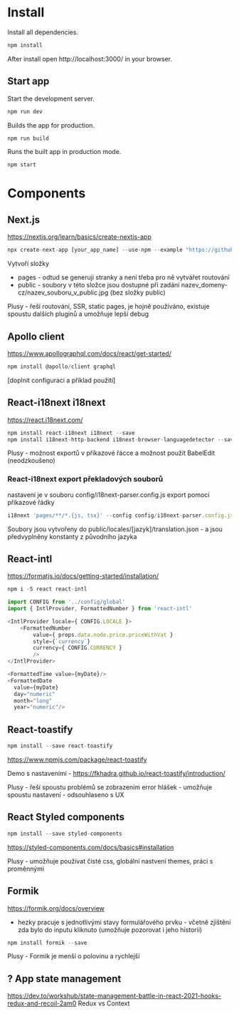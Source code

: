 # Install 
Install all dependencies.
```javascript
npm install
```

After install open http://localhost:3000/ in your browser.

## Start app

Start the development server.
```javascript
npm run dev
```

Builds the app for production.
```javascript
npm run build
```

Runs the built app in production mode.
```javascript
npm start
```


# Components

## Next.js
https://nextjs.org/learn/basics/create-nextjs-app
```javascript
npx create-next-app [your_app_name] --use-npm --example "https://github.com/vercel/next-learn-starter/tree/master/learn-starter"
```

Vytvoří složky
- pages - odtud se generuji stranky a není třeba pro ně vytvářet routování
- public - soubory v této složce jsou dostupné při zadání nazev_domeny-cz/nazev_souboru_v_public.jpg (bez složky public)

Plusy - řeší routování, SSR, static pages, je hojně používáno, existuje spoustu dalších pluginů a umožňuje lepší debug

## Apollo client 
https://www.apollographql.com/docs/react/get-started/

```javascript
npm install @apollo/client graphql
```

[doplnit configuraci a příklad použití]


## React-i18next i18next
https://react.i18next.com/

```javascript
npm install react-i18next i18next --save
npm install i18next-http-backend i18next-browser-languagedetector --save
```
Plusy - možnost exportů v příkazové řácce a možnost použít BabelEdit (neodzkoušeno)

### React-i18next export překladových souborů
nastavení je v souboru config/i18next-parser.config.js
export pomocí příkazové řádky
```javascript
i18next 'pages/**/*.{js, tsx}' --config config/i18next-parser.config.js
```
Soubory jsou vytvořeny do public/locales/[jazyk]/translation.json - a jsou předvyplněny konstanty z původního jazyka

## React-intl
https://formatjs.io/docs/getting-started/installation/

```javascript
npm i -S react react-intl
```


```javascript
import CONFIG from '../config/global'
import { IntlProvider, FormattedNumber } from 'react-intl'

<IntlProvider locale={ CONFIG.LOCALE }>
    <FormattedNumber
        value={ props.data.node.price.priceWithVat }
        style={`currency`}
        currency={ CONFIG.CURRENCY }
        />
</IntlProvider>

<FormattedTime value={myDate}/>
<FormattedDate
  value={myDate}
  day="numeric"
  month="long"
  year="numeric"/>

```


## React-toastify
```javascript
npm install --save react-toastify
```
https://www.npmjs.com/package/react-toastify

Demo s nastaveními - https://fkhadra.github.io/react-toastify/introduction/

Plusy - řeší spoustu problémů se zobrazením error hlášek - umožňuje spoustu nastavení - odsouhlaseno s UX


## React Styled components
```javascript
npm install --save styled-components
```
https://styled-components.com/docs/basics#installation

Plusy - umožňuje používat čisté css, globální nastvení themes, práci s proměnnými 


## Formik
https://formik.org/docs/overview

- hezky pracuje s jednotlivými stavy formulářového prvku - včetně zjištění zda bylo do inputu kliknuto (umožňuje pozorovat i jeho historii)

```javascript
npm install formik --save
```
Plusy - Formik je menší o polovinu a rychlejší

## ? App state management

https://dev.to/workshub/state-management-battle-in-react-2021-hooks-redux-and-recoil-2am0
Redux vs Context



